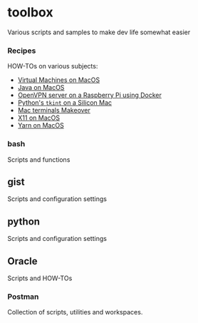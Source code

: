 # toolbox
Various scripts and samples to make dev life somewhat easier

### Recipes
HOW-TOs on various subjects:

* [Virtual Machines on MacOS](recipes/VirtualMachinesOnMacOS.md)
* [Java on MacOS](recipes/JavaOnMacOS.md)
* [OpenVPN server on a Raspberry Pi using Docker](recipes/OpenVPNServerOnRaspberryPi.md)
* [Python's `tkint` on a Silicon Mac](recipes/PythonTKinterOnMacM2.md)
* [Mac terminals Makeover](recipes/TerminalMakeover.md)
* [X11 on MacOS](recipes/X11OnMacOS.md)
* [Yarn on MacOS](recipes/YarnOnMacOS.md)

### bash
Scripts and functions

## gist
Scripts and configuration settings

## python
Scripts and configuration settings

## Oracle
Scripts and HOW-TOs

### Postman
Collection of scripts, utilities and workspaces.